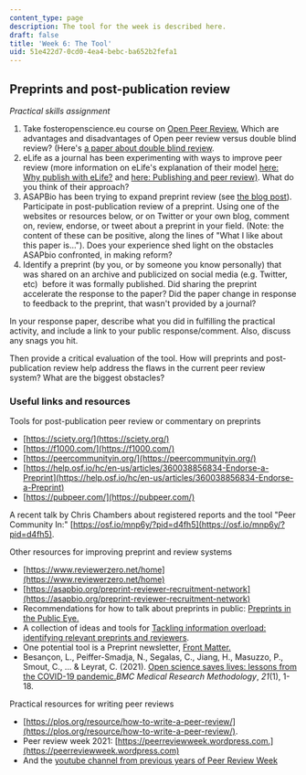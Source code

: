 ```yaml
---
content_type: page
description: The tool for the week is described here.
draft: false
title: 'Week 6: The Tool'
uid: 51e422d7-0cd0-4ea4-bebc-ba652b2fefa1
---
```

## Preprints and post-publication review

*Practical skills assignment*

1. Take fosteropenscience.eu course on [Open Peer Review.](https://www.fosteropenscience.eu/node/2333) Which are advantages and disadvantages of Open peer review versus double blind review? (Here's [a paper about double blind review](https://www.pnas.org/doi/abs/10.1073/pnas.1707323114).
2. eLife as a journal has been experimenting with ways to improve peer review (more information on eLife's explanation of their model [here: Why publish with eLife?](https://elifesciences.org/inside-elife/76669134/for-authors-why-publish-with-elife) and [here: Publishing and peer review)](https://elifesciences.org/about/peer-review). What do you think of their approach?  
3. ASAPBio has been trying to expand preprint review (see [the blog post](https://asapbio.org/preprint-reviewer-recruitment-network-phase-2)). Participate in post-publication review of a preprint. Using one of the websites or resources below, or on Twitter or your own blog, comment on, review, endorse, or tweet about a preprint in your field. (Note: the content of these can be positive, along the lines of "What I like about this paper is…"). Does your experience shed light on the obstacles ASAPbio confronted, in making reform?
4. Identify a preprint (by you, or by someone you know personally) that was shared on an archive and publicized on social media (e.g. Twitter, etc)  before it was formally published. Did sharing the preprint accelerate the response to the paper? Did the paper change in response to feedback to the preprint, that wasn't provided by a journal?

In your response paper, describe what you did in fulfilling the practical activity, and include a link to your public response/comment. Also, discuss any snags you hit.

Then provide a critical evaluation of the tool. How will preprints and post-publication review help address the flaws in the current peer review system? What are the biggest obstacles? 

### Useful links and resources

Tools for post-publication peer review or commentary on preprints

- [https://sciety.org/](https://sciety.org/)
- [https://f1000.com/](https://f1000.com/)
- [https://peercommunityin.org/](https://peercommunityin.org/)
- [https://help.osf.io/hc/en-us/articles/360038856834-Endorse-a-Preprint](https://help.osf.io/hc/en-us/articles/360038856834-Endorse-a-Preprint)
- [https://pubpeer.com/](https://pubpeer.com/)

A recent talk by Chris Chambers about registered reports and the tool "Peer Community In:" [https://osf.io/mnp6y/?pid=d4fh5](https://osf.io/mnp6y/?pid=d4fh5).

Other resources for improving preprint and review systems

- [https://www.reviewerzero.net/home](https://www.reviewerzero.net/home)
- [https://asapbio.org/preprint-reviewer-recruitment-network](https://asapbio.org/preprint-reviewer-recruitment-network)
- Recommendations for how to talk about preprints in public: [Preprints in the Public Eye.](https://asapbio.org/public)
- A collection of ideas and tools for [Tackling information overload: identifying relevant preprints and reviewers](https://asapbio.org/identifying-relevant-preprints-and-reviewers).
- One potential tool is a Preprint newsletter, [Front Matter.](https://front-matter.io/newsletter)
- Besançon, L., Peiffer-Smadja, N., Segalas, C., Jiang, H., Masuzzo, P., Smout, C., … & Leyrat, C. (2021). [Open science saves lives: lessons from the COVID-19 pandemic.](https://www.biorxiv.org/content/10.1101/2020.08.13.249847v2.full.pdf)*BMC Medical Research Methodology*, *21*(1), 1-18.

Practical resources for writing peer reviews

- [https://plos.org/resource/how-to-write-a-peer-review/](https://plos.org/resource/how-to-write-a-peer-review/).
- Peer review week 2021: [https://peerreviewweek.wordpress.com.](https://peerreviewweek.wordpress.com)
- And the [youtube channel from previous years of Peer Review Week](https://www.youtube.com/channel/UCbmYfn4oBs5a084aOu-ph-g)